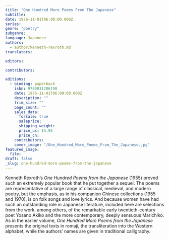 ```yaml
---
title: "One Hundred More Poems From The Japanese"
subtitle:
date: 1976-11-01T06:00:00.000Z
series:
genre: "poetry"
subgenre:
language: Japanese
authors:
  - author/kenneth-rexroth.md
translators:

editors:

contributors:

editions:
  - binding: paperback
    isbn: 9780811206198
    date: 1976-11-01T06:00:00.000Z
    description: ""
    trim_size: ""
    page_count: ""
    sales_data:
      forsale: true
      saleprice:
      shipping_weight:
      price_us: 15.95
      price_cn:
    contributors:
    cover_image: "/One_Hundred_More_Poems_From_The_Japanese.jpg"
featured_image:
  file:
draft: false
_slug: one-hundred-more-poems-from-the-japanese
---
```


Kenneth Rexroth’s _One Hundred Poems from the Japanese_ (1955) proved such an extremely popular book that he put together a sequel. The poems are representative of a large range of classical, medieval, and modern poetry, but the emphasis, as in his companion Chinese collections (1955 and 1970), is on folk songs and love lyrics. And because women have had such an outstanding role in Japanese literature, included here are selections from the work, among others, of the remarkable early twentieth-century poet Yosano Akiko and the more contemporary, deeply sensuous Marichiko. As in the earlier volume, _One Hundred More Poems from the Japanese_ presents the original texts in romaji, the transliteration into the Western alphabet, while the authors’ names are given in traditional calligraphy.

